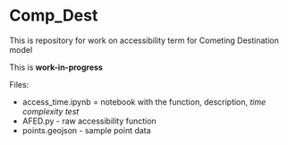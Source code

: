 # Comp_Dest

This is repository for work on accessibility term for Cometing Destination model

This is **work-in-progress**

Files:
 * access_time.ipynb = notebook with the function, description, *time complexity test* 
 * AFED.py - raw accessibility function
 * points.geojson - sample point data
 
